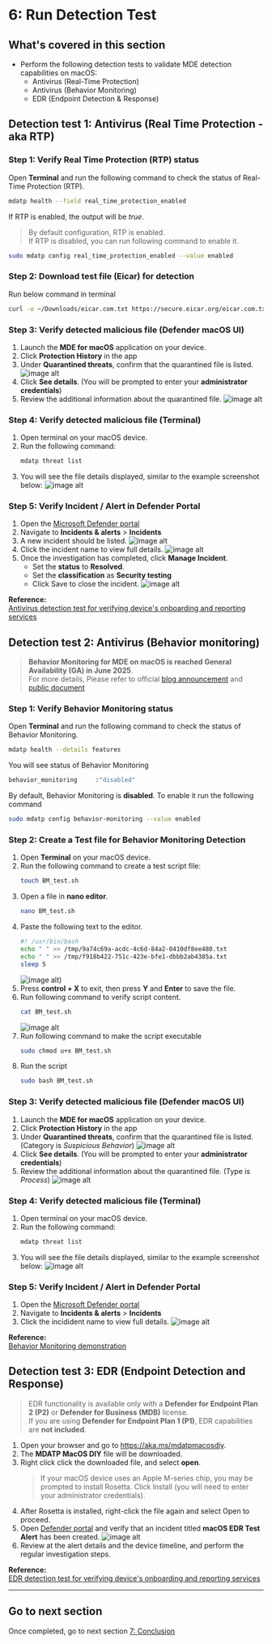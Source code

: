 # 6: Run Detection Test

## What's covered in this section
- Perform the following detection tests to validate MDE detection capabilities on macOS:
    - Antivirus (Real-Time Protection)
    - Antivirus (Behavior Monitoring)
    - EDR (Endpoint Detection & Response)

## Detection test 1: Antivirus (Real Time Protection - aka RTP)

### Step 1: Verify Real Time Protection (RTP) status
Open **Terminal** and run the following command to check the status of Real-Time Protection (RTP).
```sh
mdatp health --field real_time_protection_enabled
```
If RTP is enabled, the output will be *true*.  

> By default configuration, RTP is enabled.  
> If RTP is disabled, you can run following command to enable it.
```sh
sudo mdatp config real_time_protection_enabled --value enabled
```

### Step 2: Download test file (Eicar) for detection
Run below command in terminal
```sh
curl -o ~/Downloads/eicar.com.txt https://secure.eicar.org/eicar.com.txt
```

### Step 3: Verify detected malicious file (Defender macOS UI)

1. Launch the **MDE for macOS** application on your device.
2. Click **Protection History** in the app
3. Under **Quarantined threats**, confirm that the quarantined file is listed.
   ![image alt](https://github.com/yujiaoMSFT/Microsoft-Defender-For-Endpoint/blob/1d7a74bf9fe05a45b09bd40c21226cc70fae31e7/Images/macOS/AVDetection-macOS1.png)
4. Click **See details**. (You will be prompted to enter your **administrator credentials**)
6. Review the additional information about the quarantined file.
   ![image alt](https://github.com/yujiaoMSFT/Microsoft-Defender-For-Endpoint/blob/1d7a74bf9fe05a45b09bd40c21226cc70fae31e7/Images/macOS/AVDetection-macOS2.png)

### Step 4: Verify detected malicious file (Terminal)
1. Open terminal on your macOS device.
2. Run the following command:
   ```sh
   mdatp threat list
   ```
3. You will see the file details displayed, similar to the example screenshot below:
   ![image alt](https://github.com/yujiaoMSFT/Microsoft-Defender-For-Endpoint/blob/1d7a74bf9fe05a45b09bd40c21226cc70fae31e7/Images/macOS/AVDetection-CLI1.png)

### Step 5: Verify Incident / Alert in Defender Portal

1. Open the [Microsoft Defender portal](https://security.microsoft.com)
2. Navigate to **Incidents & alerts** > **Incidents**
3. A new incident should be listed.
  ![image alt](https://github.com/yujiaoMSFT/Microsoft-Defender-For-Endpoint/blob/a2af008515d23c94ce6d090ec117654681c472fa/Images/macOS/MDEmacOS-Incident1.png)
4. Click the incident name to view full details.
  ![image alt](https://github.com/yujiaoMSFT/Microsoft-Defender-For-Endpoint/blob/a2af008515d23c94ce6d090ec117654681c472fa/Images/macOS/MDEmacOS-Incident2.png)
5. Once the investigation has completed, click **Manage Incident**.
   - Set the **status** to **Resolved**.
   - Set the **classification** as **Security testing**
   - Click Save to close the incident.
   ![image alt](https://github.com/yujiaoMSFT/Microsoft-Defender-For-Endpoint/blob/5dde3b3c2d5fefee019f7cd89dc16780ea891c89/Images/macOS/MDEmacOS-Incident3.png)

**Reference:**  
[Antivirus detection test for verifying device's onboarding and reporting services](https://learn.microsoft.com/en-us/defender-endpoint/validate-antimalware)

## Detection test 2: Antivirus (Behavior monitoring)
> **Behavior Monitoring for MDE on macOS is reached General Availability (GA) in June 2025**.  
> For more details, Please refer to official [blog announcement](https://techcommunity.microsoft.com/blog/microsoftdefenderatpblog/behavior-monitoring-is-now-generally-available-for-microsoft-defender-for-endpoi/4415697) and [public document](https://learn.microsoft.com/en-us/defender-endpoint/behavior-monitor-macos)

### Step 1: Verify Behavior Monitoring status
Open **Terminal** and run the following command to check the status of Behavior Monitoring.
```sh
mdatp health --details features
```
You will see status of Behavior Monitoring
```sh
behavior_monitoring     :"disabled"
```

By default, Behavior Monitoring is **disabled**.  To enable it run the following command
```sh
sudo mdatp config behavior-monitoring --value enabled
```
### Step 2: Create a Test file for Behavior Monitoring Detection

1. Open **Terminal** on your macOS device.
2. Run the following command to create a test script file:
   ```sh
   touch BM_test.sh
   ```
3. Open a file in **nano editor**.
   ```sh
   nano BM_test.sh
   ```
4. Paste the following text to the editor.
    ```sh
   #! /usr/bin/bash
   echo " " >> /tmp/9a74c69a-acdc-4c6d-84a2-0410df8ee480.txt
   echo " " >> /tmp/f918b422-751c-423e-bfe1-dbbb2ab4385a.txt
   sleep 5
    ```
    ![image alt](https://github.com/yujiaoMSFT/Microsoft-Defender-For-Endpoint/blob/e03beaf8c890116d2e603651f3506752222ce57b/Images/macOS/CreateBMTestFile1.png))
6. Press **control + X** to exit, then press **Y** and **Enter** to save the file.
7. Run following command to verify script content.
   ```sh
   cat BM_test.sh
   ```
   ![image alt](https://github.com/yujiaoMSFT/Microsoft-Defender-For-Endpoint/blob/e03beaf8c890116d2e603651f3506752222ce57b/Images/macOS/CreateBMTestFile3.png)
8. Run following command to make the script executable
   ```sh
   sudo chmod u+x BM_test.sh
   ```
9. Run the script
    ```sh
    sudo bash BM_test.sh
    ```
### Step 3: Verify detected malicious file (Defender macOS UI)

1. Launch the **MDE for macOS** application on your device.
2. Click **Protection History** in the app
3. Under **Quarantined threats**, confirm that the quarantined file is listed. (Category is *Suspicious Behavior*)
   ![image alt](https://github.com/yujiaoMSFT/Microsoft-Defender-For-Endpoint/blob/c2cb350ce611d0c6edcead1e575874c86d515b1b/Images/macOS/AVDetection-macOS3.png)
4. Click **See details**. (You will be prompted to enter your **administrator credentials**)
6. Review the additional information about the quarantined file. (Type is *Process*)
   ![image alt](https://github.com/yujiaoMSFT/Microsoft-Defender-For-Endpoint/blob/c2cb350ce611d0c6edcead1e575874c86d515b1b/Images/macOS/AVDetection-macOS4.png)

### Step 4: Verify detected malicious file (Terminal)
1. Open terminal on your macOS device.
2. Run the following command:
   ```sh
   mdatp threat list
   ```
3. You will see the file details displayed, similar to the example screenshot below:
   ![image alt](https://github.com/yujiaoMSFT/Microsoft-Defender-For-Endpoint/blob/d8e83f916ebc0dda5b171632a22a990d8703422b/Images/macOS/AVDetection-CLI2.png)
   
### Step 5: Verify Incident / Alert in Defender Portal

1. Open the [Microsoft Defender portal](https://security.microsoft.com)
2. Navigate to **Incidents & alerts** > **Incidents**
4. Click the incidident name to view full details.
  ![image alt](https://github.com/yujiaoMSFT/Microsoft-Defender-For-Endpoint/blob/d8e83f916ebc0dda5b171632a22a990d8703422b/Images/macOS/MDEmacOS-Incident5.png)

 
**Reference:**  
[Behavior Monitoring demonstration](https://learn.microsoft.com/en-us/defender-endpoint/demonstration-behavior-monitoring)

## Detection test 3: EDR (Endpoint Detection and Response)
> EDR functionality is available only with a **Defender for Endpoint Plan 2 (P2)** or **Defender for Business (MDB)** license.  
> If you are using **Defender for Endpoint Plan 1 (P1)**, EDR capabilities are **not included**.

1. Open your browser and go to https://aka.ms/mdatpmacosdiy.
2. The **MDATP MacOS DIY** file will be downloaded.
3. Right click click the downloaded file, and select **open**.
   >  If your macOS device uses an Apple M-series chip, you may be prompted to install Rosetta. Click Install (you will need to enter your administrator credentials).
4. After Rosetta is installed, right-click the file again and select Open to proceed.
5. Open [Defender portal](https://security.microsoft.com) and verify that an incident titled **macOS EDR Test Alert** has been created. 
   ![image alt](https://github.com/yujiaoMSFT/Microsoft-Defender-For-Endpoint/blob/6aa2b122c8d783c577e193bb536e29d3ec4d3c2f/Images/macOS/MDEmacOS-Incident4.png)
6. Review at the alert details and the device timeline, and perform the regular investigation steps.
   
**Reference:**  
[EDR detection test for verifying device's onboarding and reporting services](https://learn.microsoft.com/en-us/defender-endpoint/edr-detection)

***
## Go to next section  
Once completed, go to next section [7: Conclusion](https://github.com/yujiaoMSFT/Microsoft-Defender-For-Endpoint/blob/main/macOS/Deploy-MDE-macOS-with-Intune/7_Conclusion.md)
